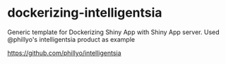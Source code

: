 # dockerizing-intelligentsia
Generic template for Dockerizing Shiny App with Shiny App server. Used @phillyo's intelligentsia product as example 

https://github.com/phillyo/intelligentsia

